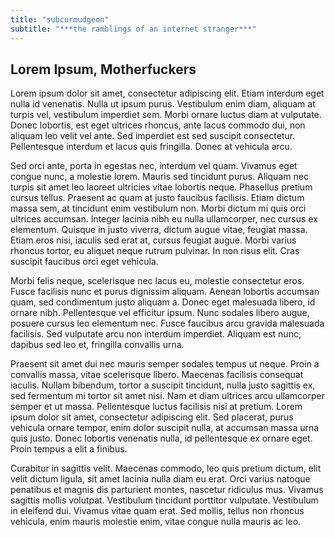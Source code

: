 ```yaml
---
title: "subcurmudgeon"
subtitle: "***the ramblings of an internet stranger***"
---
```


## Lorem Ipsum, Motherfuckers

Lorem ipsum dolor sit amet, consectetur adipiscing elit. Etiam interdum eget nulla id venenatis. Nulla ut ipsum purus. Vestibulum enim diam, aliquam at turpis vel, vestibulum imperdiet sem. Morbi ornare luctus diam at vulputate. Donec lobortis, est eget ultrices rhoncus, ante lacus commodo dui, non aliquam leo velit vel ante. Sed imperdiet est sed suscipit consectetur. Pellentesque interdum et lacus quis fringilla. Donec at vehicula arcu.

Sed orci ante, porta in egestas nec, interdum vel quam. Vivamus eget congue nunc, a molestie lorem. Mauris sed tincidunt purus. Aliquam nec turpis sit amet leo laoreet ultricies vitae lobortis neque. Phasellus pretium cursus tellus. Praesent ac quam at justo faucibus facilisis. Etiam dictum massa sem, at tincidunt enim vestibulum non. Morbi dictum mi quis orci ultrices accumsan. Integer lacinia nibh eu nulla ullamcorper, nec cursus ex elementum. Quisque in justo viverra, dictum augue vitae, feugiat massa. Etiam eros nisi, iaculis sed erat at, cursus feugiat augue. Morbi varius rhoncus tortor, eu aliquet neque rutrum pulvinar. In non risus elit. Cras suscipit faucibus orci eget vehicula.

Morbi felis neque, scelerisque nec lacus eu, molestie consectetur eros. Fusce facilisis nunc et purus dignissim aliquam. Aenean lobortis accumsan quam, sed condimentum justo aliquam a. Donec eget malesuada libero, id ornare nibh. Pellentesque vel efficitur ipsum. Nunc sodales libero augue, posuere cursus leo elementum nec. Fusce faucibus arcu gravida malesuada facilisis. Sed vulputate arcu non interdum imperdiet. Aliquam est nunc, dapibus sed leo et, fringilla convallis urna.

Praesent sit amet dui nec mauris semper sodales tempus ut neque. Proin a convallis massa, vitae scelerisque libero. Maecenas facilisis consequat iaculis. Nullam bibendum, tortor a suscipit tincidunt, nulla justo sagittis ex, sed fermentum mi tortor sit amet nisi. Nam et diam ultrices arcu ullamcorper semper et ut massa. Pellentesque luctus facilisis nisi at pretium. Lorem ipsum dolor sit amet, consectetur adipiscing elit. Sed placerat, purus vehicula ornare tempor, enim dolor suscipit nulla, at accumsan massa urna quis justo. Donec lobortis venenatis nulla, id pellentesque ex ornare eget. Proin tempus a elit a finibus.

Curabitur in sagittis velit. Maecenas commodo, leo quis pretium dictum, elit velit dictum ligula, sit amet lacinia nulla diam eu erat. Orci varius natoque penatibus et magnis dis parturient montes, nascetur ridiculus mus. Vivamus sagittis mollis volutpat. Vestibulum tincidunt porttitor vulputate. Vestibulum in eleifend dui. Vivamus vitae quam erat. Sed mollis, tellus non rhoncus vehicula, enim mauris molestie enim, vitae congue nulla mauris ac leo.
